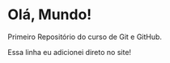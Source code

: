# Olá, Mundo!
 Primeiro Repositório do curso de Git e GitHub.

 Essa linha eu adicionei direto no site!
